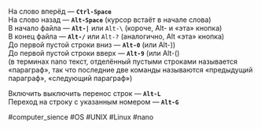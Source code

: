
На слово вперёд — **`Ctrl-Space`**  
На слово назад — **`Alt-Space`** (курсор встаёт в начале слова)  
В начало файла — **`Alt-|`** или `Alt-\` (короче, Alt- и «эта» кнопка)  
В конец файла — **`Alt-/`** или `Alt-?` (аналогично, Alt «эта» кнопка)  
До первой пустой строки вниз — **`Alt-0`** (или Alt-))  
До первой пустой строки вверх — **`Alt-9`** (или Alt-()  
(в терминах nano текст, отделённый пустыми строками называется «параграф», так что последние две команды называются «предыдущий параграф», «следующий параграф»)  
  
Включить выключить перенос строк — **`Alt-L`**  
Переход на строку с указанным номером — **`Alt-G`**

#computer_sience #OS  #UNIX #Linux  #nano